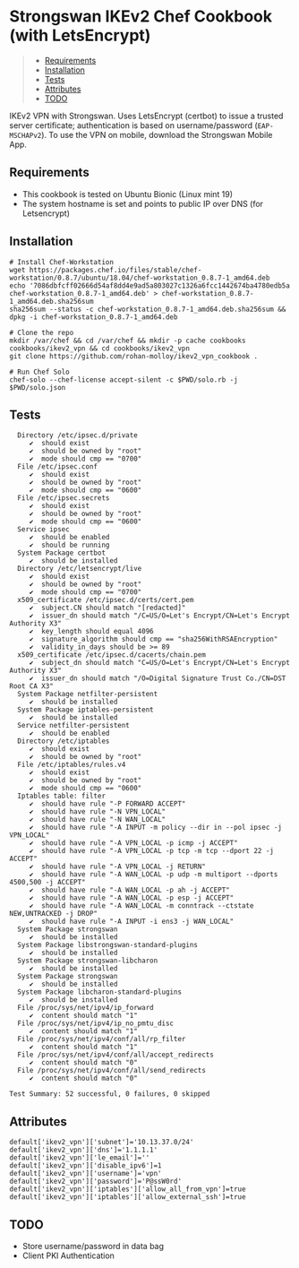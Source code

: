 # Strongswan IKEv2 Chef Cookbook (with LetsEncrypt) 

> * [Requirements](#requirements) 
> * [Installation](#installation)
> * [Tests](#tests)
> * [Attributes](#attributes)
> * [TODO](#sanity-checks)

IKEv2 VPN with Strongswan. Uses LetsEncrypt (certbot) to issue a trusted server certificate; authentication is based on username/password (`EAP-MSCHAPv2`). To use the VPN on mobile, download the Strongswan Mobile App. 

## Requirements

- This cookbook is tested on Ubuntu Bionic (Linux mint 19)
- The system hostname is set and points to public IP over DNS (for Letsencrypt)

## Installation

```
# Install Chef-Workstation
wget https://packages.chef.io/files/stable/chef-workstation/0.8.7/ubuntu/18.04/chef-workstation_0.8.7-1_amd64.deb
echo '7086dbfcff02666d54af8dd4e9ad5a803027c1326a6fcc1442674ba4780edb5a  chef-workstation_0.8.7-1_amd64.deb' > chef-workstation_0.8.7-1_amd64.deb.sha256sum
sha256sum --status -c chef-workstation_0.8.7-1_amd64.deb.sha256sum && dpkg -i chef-workstation_0.8.7-1_amd64.deb

# Clone the repo
mkdir /var/chef && cd /var/chef && mkdir -p cache cookbooks cookbooks/ikev2_vpn && cd cookbooks/ikev2_vpn
git clone https://github.com/rohan-molloy/ikev2_vpn_cookbook .

# Run Chef Solo
chef-solo --chef-license accept-silent -c $PWD/solo.rb -j $PWD/solo.json
```
## Tests

```
  Directory /etc/ipsec.d/private
     ✔  should exist
     ✔  should be owned by "root"
     ✔  mode should cmp == "0700"
  File /etc/ipsec.conf
     ✔  should exist
     ✔  should be owned by "root"
     ✔  mode should cmp == "0600"
  File /etc/ipsec.secrets
     ✔  should exist
     ✔  should be owned by "root"
     ✔  mode should cmp == "0600"
  Service ipsec
     ✔  should be enabled
     ✔  should be running
  System Package certbot
     ✔  should be installed
  Directory /etc/letsencrypt/live
     ✔  should exist
     ✔  should be owned by "root"
     ✔  mode should cmp == "0700"
  x509_certificate /etc/ipsec.d/certs/cert.pem
     ✔  subject.CN should match "[redacted]"
     ✔  issuer_dn should match "/C=US/O=Let's Encrypt/CN=Let's Encrypt Authority X3"
     ✔  key_length should equal 4096
     ✔  signature_algorithm should cmp == "sha256WithRSAEncryption"
     ✔  validity_in_days should be >= 89
  x509_certificate /etc/ipsec.d/cacerts/chain.pem
     ✔  subject_dn should match "C=US/O=Let's Encrypt/CN=Let's Encrypt Authority X3"
     ✔  issuer_dn should match "/O=Digital Signature Trust Co./CN=DST Root CA X3"
  System Package netfilter-persistent
     ✔  should be installed
  System Package iptables-persistent
     ✔  should be installed
  Service netfilter-persistent
     ✔  should be enabled
  Directory /etc/iptables
     ✔  should exist
     ✔  should be owned by "root"
  File /etc/iptables/rules.v4
     ✔  should exist
     ✔  should be owned by "root"
     ✔  mode should cmp == "0600"
  Iptables table: filter
     ✔  should have rule "-P FORWARD ACCEPT"
     ✔  should have rule "-N VPN_LOCAL"
     ✔  should have rule "-N WAN_LOCAL"
     ✔  should have rule "-A INPUT -m policy --dir in --pol ipsec -j VPN_LOCAL"
     ✔  should have rule "-A VPN_LOCAL -p icmp -j ACCEPT"
     ✔  should have rule "-A VPN_LOCAL -p tcp -m tcp --dport 22 -j ACCEPT"
     ✔  should have rule "-A VPN_LOCAL -j RETURN"
     ✔  should have rule "-A WAN_LOCAL -p udp -m multiport --dports 4500,500 -j ACCEPT"
     ✔  should have rule "-A WAN_LOCAL -p ah -j ACCEPT"
     ✔  should have rule "-A WAN_LOCAL -p esp -j ACCEPT"
     ✔  should have rule "-A WAN_LOCAL -m conntrack --ctstate NEW,UNTRACKED -j DROP"
     ✔  should have rule "-A INPUT -i ens3 -j WAN_LOCAL"
  System Package strongswan
     ✔  should be installed
  System Package libstrongswan-standard-plugins
     ✔  should be installed
  System Package strongswan-libcharon
     ✔  should be installed
  System Package strongswan
     ✔  should be installed
  System Package libcharon-standard-plugins
     ✔  should be installed
  File /proc/sys/net/ipv4/ip_forward
     ✔  content should match "1"
  File /proc/sys/net/ipv4/ip_no_pmtu_disc
     ✔  content should match "1"
  File /proc/sys/net/ipv4/conf/all/rp_filter
     ✔  content should match "1"
  File /proc/sys/net/ipv4/conf/all/accept_redirects
     ✔  content should match "0"
  File /proc/sys/net/ipv4/conf/all/send_redirects
     ✔  content should match "0"

Test Summary: 52 successful, 0 failures, 0 skipped
```

## Attributes

```
default['ikev2_vpn']['subnet']='10.13.37.0/24'
default['ikev2_vpn']['dns']='1.1.1.1'
default['ikev2_vpn']['le_email']=''
default['ikev2_vpn']['disable_ipv6']=1
default['ikev2_vpn']['username']='vpn'
default['ikev2_vpn']['password']='P@ssW0rd'
default['ikev2_vpn']['iptables']['allow_all_from_vpn']=true
default['ikev2_vpn']['iptables']['allow_external_ssh']=true
```

## TODO

- Store username/password in data bag
- Client PKI Authentication 



